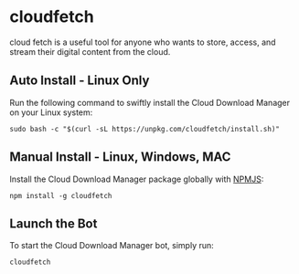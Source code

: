 [NPMJS]: https://www.npmjs.com/package/cloudfetch "cloudfetch on NPMJS"

# cloudfetch
cloud fetch is a useful tool for anyone who wants to store, access, and stream their digital content from the cloud.


## Auto Install - Linux Only

Run the following command to swiftly install the Cloud Download Manager on your Linux system:

```
sudo bash -c "$(curl -sL https://unpkg.com/cloudfetch/install.sh)"
```

## Manual Install - Linux, Windows, MAC

Install the Cloud Download Manager package globally with [NPMJS][]:

```
npm install -g cloudfetch
```

## Launch the Bot

To start the Cloud Download Manager bot, simply run:

```
cloudfetch
```
